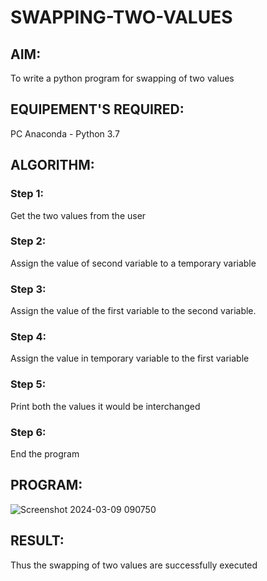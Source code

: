 # SWAPPING-TWO-VALUES 
## AIM:
To write a python program for swapping of two values
## EQUIPEMENT'S REQUIRED: 
PC
Anaconda - Python 3.7
## ALGORITHM: 
### Step 1:
Get the two values from the user
### Step 2: 
Assign the value of second variable to a temporary variable 
### Step 3: 
Assign the value of the first variable to the second variable.
### Step 4:  
Assign the value in temporary variable to the first variable
### Step 5: 
Print both the values it would be interchanged
### Step 6: 
End the program
## PROGRAM:

![Screenshot 2024-03-09 090750](https://github.com/RAGULRAAJAN/Swapping-two-values/assets/147473144/a2f23ef9-5c27-4e7a-a114-8ccbf4bab765)


## RESULT:
Thus the swapping of two values are successfully executed



